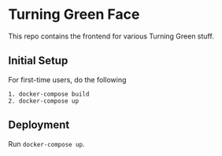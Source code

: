 # Turning Green Face

This repo contains the frontend for various Turning Green stuff.

## Initial Setup
For first-time users, do the following
```
1. docker-compose build
2. docker-compose up
```
## Deployment

Run `docker-compose up`.


